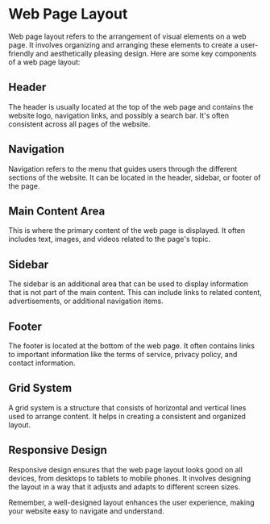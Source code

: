

# Web Page Layout

Web page layout refers to the arrangement of visual elements on a web page. It involves organizing and arranging these elements to create a user-friendly and aesthetically pleasing design. Here are some key components of a web page layout:

## Header

The header is usually located at the top of the web page and contains the website logo, navigation links, and possibly a search bar. It's often consistent across all pages of the website.

## Navigation

Navigation refers to the menu that guides users through the different sections of the website. It can be located in the header, sidebar, or footer of the page.

## Main Content Area

This is where the primary content of the web page is displayed. It often includes text, images, and videos related to the page's topic.

## Sidebar

The sidebar is an additional area that can be used to display information that is not part of the main content. This can include links to related content, advertisements, or additional navigation items.

## Footer

The footer is located at the bottom of the web page. It often contains links to important information like the terms of service, privacy policy, and contact information.

## Grid System

A grid system is a structure that consists of horizontal and vertical lines used to arrange content. It helps in creating a consistent and organized layout.

## Responsive Design

Responsive design ensures that the web page layout looks good on all devices, from desktops to tablets to mobile phones. It involves designing the layout in a way that it adjusts and adapts to different screen sizes.

Remember, a well-designed layout enhances the user experience, making your website easy to navigate and understand.